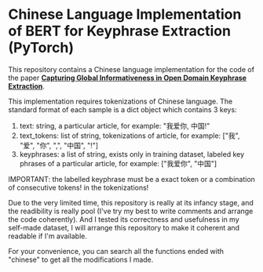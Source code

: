 # **Chinese Language Implementation of BERT for Keyphrase Extraction** (PyTorch)

This repository contains a Chinese language implementation for the code of the paper [**Capturing Global Informativeness in Open Domain Keyphrase Extraction**](https://arxiv.org/abs/2004.13639).  

This implementation requires tokenizations of Chinese language. The standard format of each sample is a dict object which contains 3 keys:  

1. text: string, a particular article, for example: "我爱你, 中国!"
2. text_tokens: list of string, tokenizations of article, for example: ["我", "爱", "你", ",", "中国", "!"]
3. keyphrases: a list of string, exists only in training dataset, labeled key phrases of a particular article, for example: ["我爱你", "中国"] 

IMPORTANT: the labelled keyphrase must be a exact token or a combination of consecutive tokens! in the tokenizations!  

Due to the very limited time, this repository is really at its infancy stage, and the readibility is really pool (I've try my best to write comments and arrange the code coherently). And I tested its correctness and usefulness in my self-made dataset, I will arrange this repository to make it coherent and readable if I'm available.

For your convenience, you can search all the functions ended with "chinese" to get all the modifications I made.
